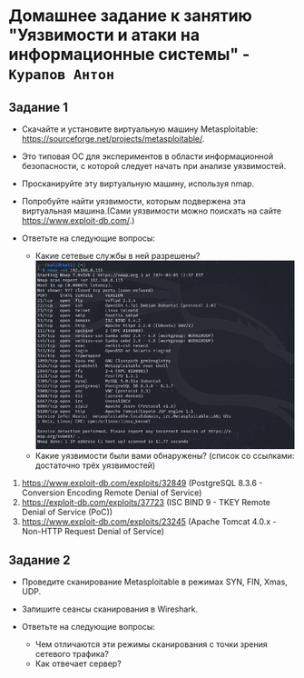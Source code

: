 # Домашнее задание к занятию "Уязвимости и атаки на информационные системы" - `Курапов Антон`

## Задание 1
* Скачайте и установите виртуальную машину Metasploitable: https://sourceforge.net/projects/metasploitable/.
* Это типовая ОС для экспериментов в области информационной безопасности, с которой следует начать при анализе уязвимостей.
* Просканируйте эту виртуальную машину, используя nmap.
* Попробуйте найти уязвимости, которым подвержена эта виртуальная машина.(Сами уязвимости можно поискать на сайте https://www.exploit-db.com/.)
* Ответьте на следующие вопросы:

  *  Какие сетевые службы в ней разрешены?
![alt text](https://github.com/AntonKurapov66/is_01_hw/blob/main/img/1_1.PNG)
  *  Какие уязвимости были вами обнаружены? (список со ссылками: достаточно трёх уязвимостей)
 1. https://www.exploit-db.com/exploits/32849 (PostgreSQL 8.3.6 - Conversion Encoding Remote Denial of Service)
 2. https://exploit-db.com/exploits/37723 (ISC BIND 9 - TKEY Remote Denial of Service (PoC))
 3. https://www.exploit-db.com/exploits/23245 (Apache Tomcat 4.0.x - Non-HTTP Request Denial of Service)

## Задание 2
* Проведите сканирование Metasploitable в режимах SYN, FIN, Xmas, UDP.
* Запишите сеансы сканирования в Wireshark.
* Ответьте на следующие вопросы:

  *  Чем отличаются эти режимы сканирования с точки зрения сетевого трафика?
  *  Как отвечает сервер?

